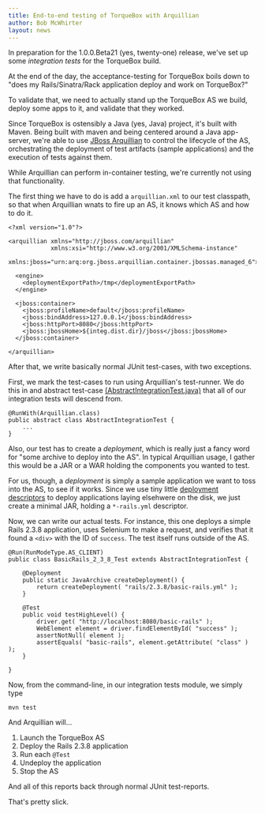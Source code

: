 ```yaml
---
title: End-to-end testing of TorqueBox with Arquillian
author: Bob McWhirter
layout: news
---
```


In preparation for the 1.0.0.Beta21 (yes, twenty-one) release, we've set up
some *integration tests* for the TorqueBox build.

At the end of the day, the acceptance-testing for TorqueBox boils down to
"does my Rails/Sinatra/Rack application deploy and work on TorqueBox?"

To validate that, we need to actually stand up the TorqueBox AS we build,
deploy some apps to it, and validate that they worked.

Since TorqueBox is ostensibly a Java (yes, Java) project, it's built with
Maven.  Being built with maven and being centered around a Java app-server,
we're able to use [JBoss Arquillian](http://www.jboss.org/arquillian/) to
control the lifecycle of the AS, orchestrating the deployment of test
artifacts (sample applications) and the execution of tests against them.

While Arquillian can perform in-container testing, we're currently not
using that functionality.

The first thing we have to do is add a `arquillian.xml` to our test classpath,
so that when Arquillian wnats to fire up an AS, it knows which AS and how to
do it.

    <?xml version="1.0"?>

    <arquillian xmlns="http://jboss.com/arquillian"
                xmlns:xsi="http://www.w3.org/2001/XMLSchema-instance"
                xmlns:jboss="urn:arq:org.jboss.arquillian.container.jbossas.managed_6">

      <engine>
        <deploymentExportPath>/tmp</deploymentExportPath>
      </engine>

      <jboss:container>
        <jboss:profileName>default</jboss:profileName>
        <jboss:bindAddress>127.0.0.1</jboss:bindAddress>
        <jboss:httpPort>8080</jboss:httpPort>
        <jboss:jbossHome>${integ.dist.dir}/jboss</jboss:jbossHome>
      </jboss:container> 

    </arquillian>

After that, we write basically normal JUnit test-cases, with two exceptions.

First, we mark the test-cases to run using Arquillian's test-runner. We do this in
and abstract test-case [(AbstractIntegrationTest.java)](http://github.com/torquebox/torquebox/blob/master/integration-tests/src/test/java/org/torquebox/integration/AbstractIntegrationTest.java) that all of our integration tests will descend from.

    @RunWith(Arquillian.class)
    public abstract class AbstractIntegrationTest {
        ...
    }

Also, our test has to create a *deployment*, which is really just a fancy word
for "some archive to deploy into the AS".  In typical Arquillian usage, I gather
this would be a JAR or a WAR holding the components you wanted to test.

For us, though, a *deployment* is simply a sample application we want to toss
into the AS, to see if it works. Since we use tiny little [deployment descriptors](http://torquebox.org/documentation/1.0.0.Beta20/web.html#d0e231)
to deploy applications laying elsehwere on the disk, we just create a minimal
JAR, holding a `*-rails.yml` descriptor.

Now, we can write our actual tests.  For instance, this one deploys a
simple Rails 2.3.8 application, uses Selenium to make a request, and
verifies that it found a `<div>` with the ID of `success`. The test itself
runs outside of the AS.

    @Run(RunModeType.AS_CLIENT)
    public class BasicRails_2_3_8_Test extends AbstractIntegrationTest {

        @Deployment
        public static JavaArchive createDeployment() {
            return createDeployment( "rails/2.3.8/basic-rails.yml" );
        }

        @Test
        public void testHighLevel() {
            driver.get( "http://localhost:8080/basic-rails" );
            WebElement element = driver.findElementById( "success" );
            assertNotNull( element );
            assertEquals( "basic-rails", element.getAttribute( "class" ) );
        }

    }

Now, from the command-line, in our integration tests module, we simply type

    mvn test

And Arquillian will...

1. Launch the TorqueBox AS
1. Deploy the Rails 2.3.8 application
1. Run each `@Test`
1. Undeploy the application
1. Stop the AS

And all of this reports back through normal JUnit test-reports.

That's pretty slick.

